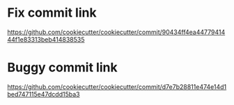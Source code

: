# Fix commit link

https://github.com/cookiecutter/cookiecutter/commit/90434ff4ea4477941444f1e83313beb414838535

# Buggy commit link

https://github.com/cookiecutter/cookiecutter/commit/d7e7b28811e474e14d1bed747115e47dcdd15ba3